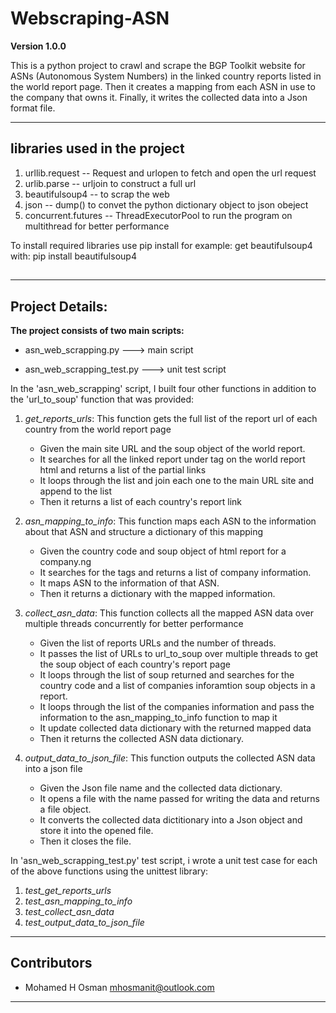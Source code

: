 # Webscraping-ASN

**Version 1.0.0**

This is a python project to crawl and scrape the BGP Toolkit website for ASNs (Autonomous System Numbers) in the linked country reports listed in the world report page. Then it creates a mapping from each ASN in use to the company that owns it. Finally, it writes the collected data into a Json format file. 

---

## libraries used in the project

1. urllib.request -- Request and urlopen to fetch and open the url request
2. urlib.parse -- urljoin to construct a full url
3. beautifulsoup4 -- to scrap the web
4. json -- dump() to convet the python dictionary object to json obeject
5. concurrent.futures -- ThreadExecutorPool to run the program on multithread for better performance

To install required libraries use pip install
for example: get beautifulsoup4 with: pip install beautifulsoup4

## 

---

## Project Details:

**The project consists of two main scripts:**

- asn_web_scrapping.py ---> main script

- asn_web_scrapping_test.py ---> unit test script

In the 'asn_web_scrapping' script, I built four other functions in addition to the 'url_to_soup' function that was provided:

 1. *get_reports_urls*:  This function gets the full list of the report url of each country from the world report page
    - Given the main site URL and the soup object of the world report. 
    - It searches for all the linked report under <tbody> tag on the world report html and returns a list of the partial links
    - It loops through the list and join each one to the main URL site and append to the list
    - Then it returns a list of each country's report link

2. *asn_mapping_to_info*: This function maps each ASN to the information about that ASN and structure a dictionary of this mapping
   - Given the country code and soup object of html report for a company.ng
   - It searches for the <td> tags and returns a list of company information.
   - It maps ASN to the information of that ASN.
   - Then it returns a dictionary with the mapped information.

3. *collect_asn_data*: This function collects all the mapped ASN data over multiple threads concurrently for better performance
   - Given the list of reports URLs and the number of threads.
   - It passes the list of URLs to url_to_soup over multiple threads to get the soup object of each country's report page
   - It loops through the list of soup returned and searches for the country code and a list of companies inforamtion soup objects in a report.
   - It loops through the list of the companies information and pass the information to the asn_mapping_to_info function to map it
   - It update collected data dictionary with the returned mapped data 
   - Then it returns the collected ASN data dictionary. 

4. *output_data_to_json_file*: This function outputs the collected ASN data into a json file
   - Given the Json file name and the collected data dictionary.
   - It opens a file with the name passed for writing the data and returns a file object.
   - It converts the collected data dictitionary into a Json object and store it into the opened file.
   - Then it closes the file.
 
In 'asn_web_scrapping_test.py' test script, i wrote a unit test case for each of the above functions using the unittest library:
1. *test_get_reports_urls*
2. *test_asn_mapping_to_info*
3. *test_collect_asn_data*
4. *test_output_data_to_json_file*
---
## Contributors

- Mohamed H Osman <mhosmanit@outlook.com>

---
